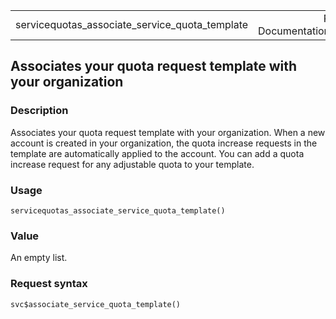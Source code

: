 <table style="width: 100%;">
<tbody>
<tr class="odd">
<td>servicequotas_associate_service_quota_template</td>
<td style="text-align: right;">R Documentation</td>
</tr>
</tbody>
</table>

## Associates your quota request template with your organization

### Description

Associates your quota request template with your organization. When a
new account is created in your organization, the quota increase requests
in the template are automatically applied to the account. You can add a
quota increase request for any adjustable quota to your template.

### Usage

    servicequotas_associate_service_quota_template()

### Value

An empty list.

### Request syntax

    svc$associate_service_quota_template()
